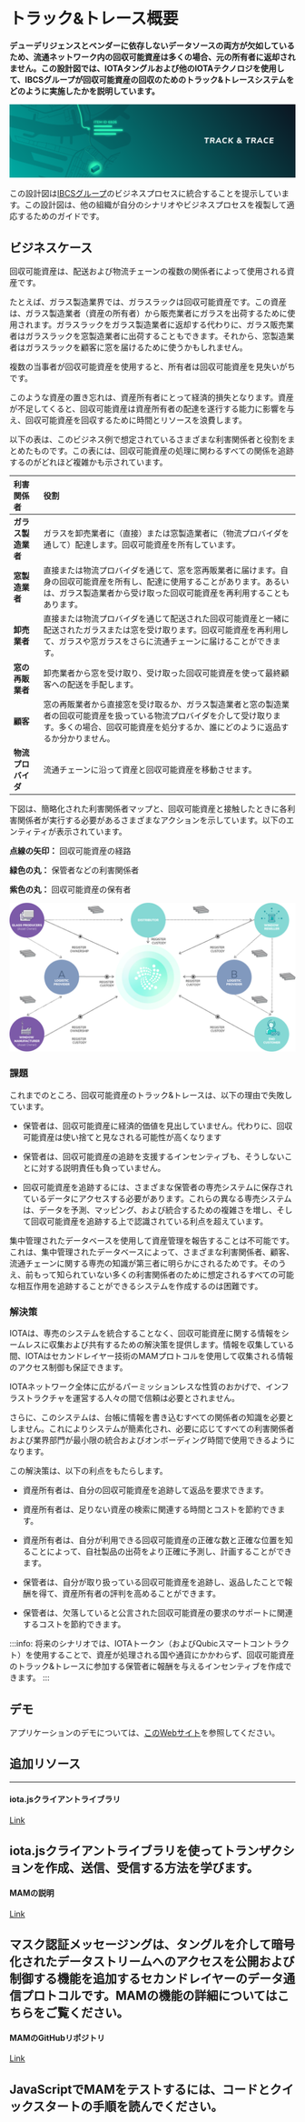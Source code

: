 # トラック&トレース概要
<!-- # Track and trace overview -->

**デューデリジェンスとベンダーに依存しないデータソースの両方が欠如しているため、流通ネットワーク内の回収可能資産は多くの場合、元の所有者に返却されません。この設計図では、IOTAタングルおよび他のIOTAテクノロジを使用して、IBCSグループが回収可能資産の回収のためのトラック&トレースシステムをどのように実施したかを説明しています。**
<!-- **Due to a lack of both due diligence and a vendor-neutral data source, returnable assets that are used within distribution networks are often not returned to their original owners. This blueprint describes how the IBCS Group implemented a track and trace system for recovery of returnable assets, using the IOTA Tangle and other IOTA technologies.** -->

![Track and Trace](../images/track-and-trace-thumbnail.png)

この設計図は[IBCSグループ](https://www.ibcsgroup.com/)のビジネスプロセスに統合することを提示しています。この設計図は、他の組織が自分のシナリオやビジネスプロセスを複製して適応するためのガイドです。
<!-- We present the integration of this blueprint in [IBCS Group](https://www.ibcsgroup.com/) business processes. This blueprint is a guide for other organizations to replicate and adapt for their own scenarios and business processes. -->

## ビジネスケース
<!-- ## Business case -->

回収可能資産は、配送および物流チェーンの複数の関係者によって使用される資産です。
<!-- A returnable asset is an asset that's used by multiple parties in the distribution and logistics chain. -->

たとえば、ガラス製造業界では、ガラスラックは回収可能資産です。この資産は、ガラス製造業者（資産の所有者）から販売業者にガラスを出荷するために使用されます。ガラスラックをガラス製造業者に返却する代わりに、ガラス販売業者はガラスラックを窓製造業者に出荷することもできます。それから、窓製造業者はガラスラックを顧客に窓を届けるために使うかもしれません。
<!-- For example, in the glass manufacturing industry, a glass rack is a returnable asset. This asset is used to ship glasses from a glass producer (owner of the asset) to a distributor. Instead of returning the glass rack to the glass producers, the glass distributors might use them to ship other glasses to a window manufacturer. Then, the window manufacturers might use it to deliver windows to their customers. -->

複数の当事者が回収可能資産を使用すると、所有者は回収可能資産を見失いがちです。
<!-- When multiple parties use a returnable asset, it's easy for the owner to lose track of it. -->

このような資産の置き忘れは、資産所有者にとって経済的損失となります。資産が不足してくると、回収可能資産は資産所有者の配達を遂行する能力に影響を与え、回収可能資産を回収するために時間とリソースを浪費します。
<!-- Misplacement of such assets represents an economic loss for asset owners. When assets are missing, it affects the owners ability to fulfil deliveries and wastes their time and resources on recovering them. -->

以下の表は、このビジネス例で想定されているさまざまな利害関係者と役割をまとめたものです。この表には、回収可能資産の処理に関わるすべての関係を追跡するのがどれほど複雑かも示されています。
<!-- The table below summarizes the different stakeholders and roles considered in our example business case. The table also shows how complex it is to keep track of all the relations involved in the handling of returnable assets. -->

| **利害関係者** | **役割** |
| :------------- | :------- |
| **ガラス製造業者** | ガラスを卸売業者に（直接）または窓製造業者に（物流プロバイダを通して）配達します。回収可能資産を所有しています。 |
| **窓製造業者** | 直接または物流プロバイダを通じて、窓を窓再販業者に届けます。自身の回収可能資産を所有し、配達に使用することがあります。あるいは、ガラス製造業者から受け取った回収可能資産を再利用することもあります。 |
| **卸売業者** | 直接または物流プロバイダを通じて配送された回収可能資産と一緒に配送されたガラスまたは窓を受け取ります。回収可能資産を再利用して、ガラスや窓ガラスをさらに流通チェーンに届けることができます。 |
| **窓の再販業者** | 卸売業者から窓を受け取り、受け取った回収可能資産を使って最終顧客への配送を手配します。 |
| **顧客** | 窓の再販業者から直接窓を受け取るか、ガラス製造業者と窓の製造業者の回収可能資産を扱っている物流プロバイダを介して受け取ります。多くの場合、回収可能資産を処分するか、誰にどのように返品するか分かりません。 |
| **物流プロバイダ** | 流通チェーンに沿って資産と回収可能資産を移動させます。 |

下図は、簡略化された利害関係者マップと、回収可能資産と接触したときに各利害関係者が実行する必要があるさまざまなアクションを示しています。以下のエンティティが表示されています。
<!-- This image presents a simplified stakeholders map and the different actions each stakeholder should perform when in contact with a returnable asset. The following entities are represented: -->

**点線の矢印：** 回収可能資産の経路
<!-- **Dotted arrows:** Path of a returnable asset -->
**緑色の丸：** 保管者などの利害関係者
<!-- **Green circles:** Stakeholders such as custodians -->
**紫色の丸：** 回収可能資産の保有者
<!-- **Purple circle:** Owner of the returnable asset -->

![Returnable assets stakeholder map](../images/track-and-trace-returnable-assets-stakeholders.png)

### 課題
<!-- ### Challenges -->

これまでのところ、回収可能資産のトラック&トレースは、以下の理由で失敗しています。
<!-- So far, tracking and tracing returnable assets has been unsuccessful for the following reasons: -->

- 保管者は、回収可能資産に経済的価値を見出していません。代わりに、回収可能資産は使い捨てと見なされる可能性が高くなります
<!-- - Custodians don't see economic value in a returnable asset. Instead, returnable assets are more likely to be seen as disposable -->
- 保管者は、回収可能資産の追跡を支援するインセンティブも、そうしないことに対する説明責任も負っていません。
<!-- - Custodians are neither incentivized to help track returnable assets nor held accountable for not doing so -->
- 回収可能資産を追跡するには、さまざまな保管者の専売システムに保存されているデータにアクセスする必要があります。これらの異なる専売システムは、データを予測、マッピング、および統合するための複雑さを増し、そして回収可能資産を追跡する上で認識されている利点を超えています。
<!-- - Tracking returnable assets requires access to data that's stored in a number of proprietary systems, all of which belong to different custodians. These different systems increase the complexity to predict, map, and integrate the data, and exceed the perceived benefits in tracking returnable assets. -->

集中管理されたデータベースを使用して資産管理を報告することは不可能です。これは、集中管理されたデータベースによって、さまざまな利害関係者、顧客、流通チェーンに関する専売の知識が第三者に明らかにされるためです。そのうえ、前もって知られていない多くの利害関係者のために想定されるすべての可能な相互作用を追跡することができるシステムを作成するのは困難です。
<!-- It's not possible to report the custody of assets using a centralized database because this database will also reveal to third parties, proprietary knowledge about different stakeholders, customers, and distribution chains. Moreover, it will be difficult to create a system that's able to track all the possible interactions envisioned for a number of stakeholders that aren't known up front. -->

### 解決策
<!-- ### Solution -->

IOTAは、専売のシステムを統合することなく、回収可能資産に関する情報をシームレスに収集および共有するための解決策を提供します。情報を収集している間、IOTAはセカンドレイヤー技術のMAMプロトコルを使用して収集される情報のアクセス制御も保証できます。
<!-- IOTA provides a solution to seamlessly collect and share information about returnable assets without the need to integrate any proprietary system. While doing that, IOTA can still guarantee access control of the collected information through the use of the second layer MAM protocol. -->

IOTAネットワーク全体に広がるパーミッションレスな性質のおかげで、インフラストラクチャを運営する人々の間で信頼は必要とされません。
<!-- Thanks to the permissionless nature of IOTA, no trust is required among those who run the infrastructure because it's spread across the whole IOTA network. -->

さらに、このシステムは、台帳に情報を書き込むすべての関係者の知識を必要としません。これによりシステムが簡素化され、必要に応じてすべての利害関係者および業界部門が最小限の統合およびオンボーディング時間で使用できるようになります。
<!-- In addition, the system does not need knowledge of all parties who write information to the ledger. This simplifies the system so that it can be used by all stakeholders and industry sectors as needed and with minimum integration and onboarding time. -->

この解決策は、以下の利点をもたらします。
<!-- This solution leads to the following benefits: -->

- 資産所有者は、自分の回収可能資産を追跡して返品を要求できます。
<!-- - Asset owners can track and request the return of their returnable assets -->

- 資産所有者は、足りない資産の検索に関連する時間とコストを節約できます。
<!-- - Asset owners can save the time and the costs associated with searching for missing assets -->

- 資産所有者は、自分が利用できる回収可能資産の正確な数と正確な位置を知ることによって、自社製品の出荷をより正確に予測し、計画することができます。
<!-- - Asset owners can better predict and plan shipments of their production by knowing the exact number and the exact location of any returnable assets that are available to them -->

- 保管者は、自分が取り扱っている回収可能資産を追跡し、返品したことで報酬を得て、資産所有者の評判を高めることができます。
<!-- - Custodians can track the returnable assets they handle, be rewarded for returning them, and increase their reputation with asset owners -->

- 保管者は、欠落していると公言された回収可能資産の要求のサポートに関連するコストを節約できます。
<!-- - Custodians can save costs associated with supporting requests for returnable assets that are declared missing -->

:::info:
将来のシナリオでは、IOTAトークン（およびQubicスマートコントラクト）を使用することで、資産が処理される国や通貨にかかわらず、回収可能資産のトラック&トレースに参加する保管者に報酬を与えるインセンティブを作成できます。
:::
<!-- :::info: -->
<!-- Future scenarios the use of the IOTA token (and Qubic smart contracts) could allow you to create incentives to reward custodians who participate in tracking and tracing returnable assets, despite the country and the currency in which the assets are handled. -->
<!-- ::: -->

## デモ
<!-- ## Demo -->

アプリケーションのデモについては、[このWebサイト](http://tradedemo.iota.org)を参照してください。
<!-- See this website for a [demonstration of the application](http://tradedemo.iota.org). -->

## 追加リソース
<!-- ## Additional resources -->

---------------
#### iota.jsクライアントライブラリ ####
[Link](root://iota-js/0.1/introduction/overview.md)

iota.jsクライアントライブラリを使ってトランザクションを作成、送信、受信する方法を学びます。
---
#### MAMの説明 ####
[Link](https://blog.iota.org/introducing-masked-authenticated-messaging-e55c1822d50e)

マスク認証メッセージングは、タングルを介して暗号化されたデータストリームへのアクセスを公開および制御する機能を追加するセカンドレイヤーのデータ通信プロトコルです。MAMの機能の詳細についてはこちらをご覧ください。
---
#### MAMのGitHubリポジトリ ####
[Link](https://github.com/iotaledger/mam.client.js)

JavaScriptでMAMをテストするには、コードとクイックスタートの手順を読んでください。
---------------
